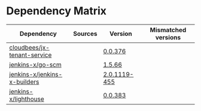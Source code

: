 # Dependency Matrix

Dependency | Sources | Version | Mismatched versions
---------- | ------- | ------- | -------------------
[cloudbees/jx-tenant-service](https://github.com/cloudbees/jx-tenant-service) |  | [0.0.376](https://github.com/cloudbees/jx-tenant-service/releases/tag/v0.0.376) | 
[jenkins-x/go-scm](https://github.com/jenkins-x/go-scm) |  | [1.5.66]() | 
[jenkins-x/jenkins-x-builders](https://github.com/jenkins-x/jenkins-x-builders) |  | [2.0.1119-455]() | 
[jenkins-x/lighthouse](https://github.com/jenkins-x/lighthouse) |  | [0.0.383]() | 
